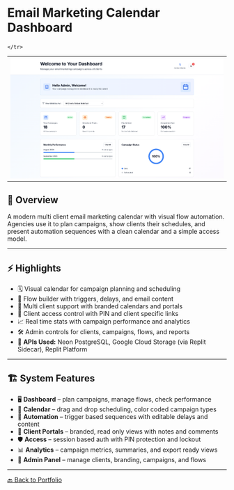 # Email Marketing Calendar Dashboard

<p align="center">
  <!-- Two images side by side -->
  <table>
    <tr>
      <td><img src="../images/screencapture-dashboard-amandalucaj-2025-09-17-20_12_05.png" width="100%"></td>
      
    </tr>
  </table>
</p>

## 📖 Overview
A modern multi client email marketing calendar with visual flow automation. Agencies use it to plan campaigns, show clients their schedules, and present automation sequences with a clean calendar and a simple access model.

---

## ⚡ Highlights
- 🗓️ Visual calendar for campaign planning and scheduling
- 🔁 Flow builder with triggers, delays, and email content
- 🧩 Multi client support with branded calendars and portals
- 🔐 Client access control with PIN and client specific links
- 📈 Real time stats with campaign performance and analytics
- 🛠️ Admin controls for clients, campaigns, flows, and reports
- 🔑 **APIs Used:** Neon PostgreSQL, Google Cloud Storage (via Replit Sidecar), Replit Platform

---

## 🏗 System Features
- 🖥️ **Dashboard** – plan campaigns, manage flows, check performance
- 📅 **Calendar** – drag and drop scheduling, color coded campaign types
- 🔄 **Automation** – trigger based sequences with editable delays and content
- 👤 **Client Portals** – branded, read only views with notes and comments
- 🛡️ **Access** – session based auth with PIN protection and lockout
- 📊 **Analytics** – campaign metrics, summaries, and export ready views
- 🧭 **Admin Panel** – manage clients, branding, campaigns, and flows

---

[🔙 Back to Portfolio](../README.md)


